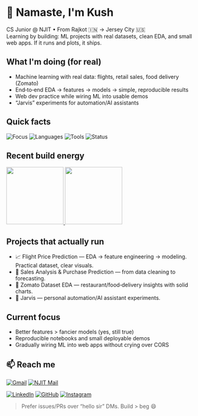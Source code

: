 # 👋 Namaste, I'm Kush

CS Junior @ NJIT • From Rajkot 🇮🇳 → Jersey City 🇺🇸  
Learning by building: ML projects with real datasets, clean EDA, and small web apps. If it runs and plots, it ships.

## What I'm doing (for real)
- Machine learning with real data: flights, retail sales, food delivery (Zomato)  
- End‑to‑end EDA → features → models → simple, reproducible results  
- Web dev practice while wiring ML into usable demos  
- “Jarvis” experiments for automation/AI assistants

## Quick facts
![Focus](https://img.shields.io/badge/Focus-ML%20%26%20EDA-blue?style=flat-square) 
![Languages](https://img.shields.io/badge/Languages-Python%20%7C%20JS%20%7C%20Kotlin-green?style=flat-square)
![Tools](https://img.shields.io/badge/Tools-Pandas%20%7C%20sklearn%20%7C%20React%20%7C%20Jupyter-orange?style=flat-square)
![Status](https://img.shields.io/badge/Open_to-Collab-8A2BE2?style=flat-square)

## Recent build energy

<a href="https://github.com/KushDev19">
  <img height="150" src="https://github-readme-stats.vercel.app/api?username=KushDev19&show_icons=true&theme=tokyonight&include_all_commits=true&hide_title=true&rank_icon=percentile" />
</a>
<a href="https://github.com/KushDev19">
  <img height="150" src="https://github-readme-stats.vercel.app/api/top-langs/?username=KushDev19&layout=compact&langs_count=8&theme=tokyonight&hide_title=true" />
</a>

## Projects that actually run
- 📈 Flight Price Prediction — EDA → feature engineering → modeling. Practical dataset, clear visuals.
- 🏪 Sales Analysis & Purchase Prediction — from data cleaning to forecasting.
- 🍕 Zomato Dataset EDA — restaurant/food‑delivery insights with solid charts.
- 🤖 Jarvis — personal automation/AI assistant experiments.

## Current focus
- Better features > fancier models (yes, still true)  
- Reproducible notebooks and small deployable demos  
- Gradually wiring ML into web apps without crying over CORS

## 📫 Reach me

<!-- Email badges (click to open a draft) -->
[![Gmail](https://img.shields.io/badge/Gmail-kush.m.rank%40gmail.com-D14836?style=for-the-badge&logo=gmail&logoColor=white)](mailto:kush.m.rank@gmail.com?subject=Hey%20Kush%20-%20from%20GitHub&body=Hi%20Kush%2C%20I%20saw%20your%20profile...)
[![NJIT Mail](https://img.shields.io/badge/NJIT-kr553%40njit.edu-CC0000?style=for-the-badge&logo=gmail&logoColor=white)](mailto:kr553@njit.edu?subject=Hi%20from%20NJIT&body=Hi%20Kush%2C)

<!-- Social badges -->
[![LinkedIn](https://img.shields.io/badge/LinkedIn-kush--rank-0077B5?style=for-the-badge&logo=linkedin&logoColor=white)](https://linkedin.com/in/kush-rank-795377331)
[![GitHub](https://img.shields.io/badge/GitHub-KushDev19-181717?style=for-the-badge&logo=github&logoColor=white)](https://github.com/KushDev19)
[![Instagram](https://img.shields.io/badge/Instagram-@kush.rank-E4405F?style=for-the-badge&logo=instagram&logoColor=white)](https://www.instagram.com/kush.rank)

> Prefer issues/PRs over “hello sir” DMs. Build > beg 😄

